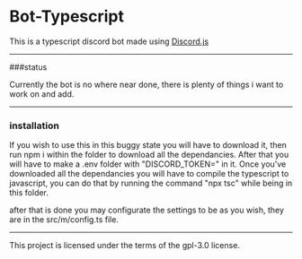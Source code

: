 # Bot-Typescript
This is a typescript discord bot made using [Discord.js](https://discord.js.org/#/)

---

###status

Currently the bot is no where near done, there is plenty of things i want to work on and add.

---
### installation
If you wish to use this in this buggy state you will have to download it, then run npm i within the folder to download all the dependancies. After that you will have to make a .env folder with "DISCORD_TOKEN=<token>" in it.
Once you've downloaded all the dependancies you will have to compile the typescript to javascript, you can do that by running the command "npx tsc" while being in this folder.

after that is done you may configurate the settings to be as you wish, they are in the src/m/config.ts file. 

---

This project is licensed under the terms of the gpl-3.0 license.